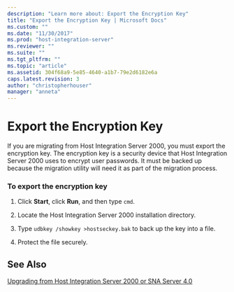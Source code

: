 ```yaml
---
description: "Learn more about: Export the Encryption Key"
title: "Export the Encryption Key | Microsoft Docs"
ms.custom: ""
ms.date: "11/30/2017"
ms.prod: "host-integration-server"
ms.reviewer: ""
ms.suite: ""
ms.tgt_pltfrm: ""
ms.topic: "article"
ms.assetid: 304f68a9-5e85-4640-a1b7-79e2d6182e6a
caps.latest.revision: 3
author: "christopherhouser"
manager: "anneta"
---
```

# Export the Encryption Key
If you are migrating from Host Integration Server 2000, you must export the encryption key. The encryption key is a security device that Host Integration Server 2000 uses to encrypt user passwords. It must be backed up because the migration utility will need it as part of the migration process.  
  
### To export the encryption key  
  
1.  Click **Start**, click **Run**, and then type `cmd`.  
  
2.  Locate the Host Integration Server 2000 installation directory.  
  
3.  Type `udbkey /showkey >hostseckey.bak` to back up the key into a file.  
  
4.  Protect the file securely.  
  
## See Also  
 [Upgrading from Host Integration Server 2000 or SNA Server 4.0](../esso/upgrading-from-host-integration-server-2000-or-sna-server-4-0.md)
